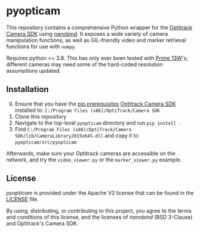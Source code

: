pyopticam
================

This repository contains a comprehensive Python wrapper for the [Optitrack Camera SDK](https://optitrack.com/software/camera-sdk/) using [nanobind](https://github.com/wjakob/nanobind).  It exposes a wide variety of camera manipulation functions, as well as GIL-friendly video and marker retrieval functions for use with `numpy`.

Requires python >= 3.8.   This has only ever been tested with [Prime 13W](https://optitrack.com/cameras/prime-13w/)'s; different cameras may need some of the hard-coded resolution assumptions updated.

Installation
------------

0. Ensure that you have the [pip prerequisites](https://github.com/leapmotion/pyopticam/blob/main/pyproject.toml) [Optitrack Camera SDK](https://optitrack.com/software/camera-sdk/) installed to: `C:/Program Files (x86)/OptiTrack/Camera SDK`
1. Clone this repository
2. Navigate to the top-level `pyopticam` directory and run `pip install .`
3. Find `C:/Program Files (x86)/OptiTrack/Camera SDK/lib/CameraLibrary2015x64S.dll` and copy it to `pyopticam/src/pyopticam`

Afterwards, make sure your Optitrack cameras are accessible on the network, and try the `video_viewer.py` or the `marker_viewer.py` example.

License
-------

_pyopticam_ is provided under the Apache V2 license that can be found in the [LICENSE](./LICENSE) file. 

By using, distributing, or contributing to this project, you agree to the terms and conditions of this license, and the licenses of _nanobind_ (BSD 3-Clause) and Optitrack's Camera SDK.
